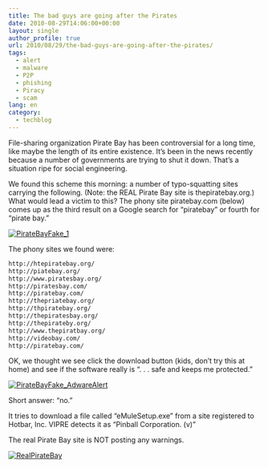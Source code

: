 ```yaml
---
title: The bad guys are going after the Pirates
date: 2010-08-29T14:06:00+00:00
layout: single
author_profile: true
url: 2010/08/29/the-bad-guys-are-going-after-the-pirates/
tags:
  - alert
  - malware
  - P2P
  - phishing
  - Piracy
  - scam
lang: en
category: 
  - techblog
---
```

File-sharing organization Pirate Bay has been controversial for a long time, like maybe the length of its entire existence. It’s been in the news recently because a number of governments are trying to shut it down. That’s a situation ripe for social engineering.

We found this scheme this morning: a number of typo-squatting sites carrying the following. (Note: the REAL Pirate Bay site is thepiratebay.org.) What would lead a victim to this? The phony site piratebay.com (below) comes up as the third result on a Google search for “piratebay” or fourth for “pirate bay.”

[![PirateBayFake_1](http://lh4.ggpht.com/_vaUVXcmC3OI/THpiBzzOxuI/AAAAAAAACac/9so2HalugUg/PirateBayFake_1_thumb%5B1%5D.png?imgmax=800 "PirateBayFake_1")](http://lh3.ggpht.com/_vaUVXcmC3OI/THph7cULLaI/AAAAAAAACaY/guK3zRvwwtA/s1600-h/PirateBayFake_1%5B3%5D.png)

The phony sites we found were:

```md
http://htepiratebay.org/  
http://piatebay.org/  
http://www.piratesbay.org/  
http://piratesbay.com/  
http://piratebay.com/  
http://thepriatebay.org/  
http://thpiratebay.org/  
http://thepiratesbay.org/  
http://thepirateby.org/  
http://www.thepiratbay.org/  
http://videobay.com/  
http://piratebay.com/
```

OK, we thought we see click the download button (kids, don’t try this at home) and see if the software really is “. . . safe and keeps me protected.”

[![PirateBayFake_AdwareAlert](http://lh6.ggpht.com/_vaUVXcmC3OI/THpiJNIvF_I/AAAAAAAACak/Ho_OknJAZ1E/PirateBayFake_AdwareAlert_thumb%5B2%5D.png?imgmax=800 "PirateBayFake_AdwareAlert")](http://lh3.ggpht.com/_vaUVXcmC3OI/THpiFIIEccI/AAAAAAAACag/nB7XigS1zmk/s1600-h/PirateBayFake_AdwareAlert%5B4%5D.png)

Short answer: “no.”

It tries to download a file called “eMuleSetup.exe” from a site registered to Hotbar, Inc. VIPRE detects it as “Pinball Corporation. (v)”

The real Pirate Bay site is NOT posting any warnings.

[![RealPirateBay](http://lh4.ggpht.com/_vaUVXcmC3OI/THpiVHn1ZxI/AAAAAAAACas/ZVsY6J8SUBc/RealPirateBay_thumb%5B1%5D.png?imgmax=800 "RealPirateBay")](http://lh3.ggpht.com/_vaUVXcmC3OI/THpiPMoEbXI/AAAAAAAACao/ZMFWQwAjCio/s1600-h/RealPirateBay%5B3%5D.png)